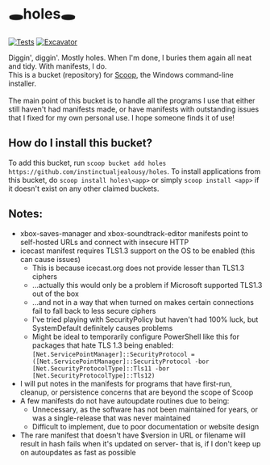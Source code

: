 # 🕳️holes🕳️
[![Tests](https://github.com/instinctualjealousy/holes/actions/workflows/ci.yml/badge.svg)](https://github.com/instinctualjealousy/holes/actions/workflows/ci.yml) [![Excavator](https://github.com/instinctualjealousy/holes/actions/workflows/excavator.yml/badge.svg)](https://github.com/instinctualjealousy/holes/actions/workflows/excavator.yml)

Diggin', diggin'. Mostly holes. When I'm done, I buries them again all neat and tidy. With manifests, I do.<br />
This is a bucket (repository) for [Scoop](https://scoop.sh), the Windows command-line installer.<br />
<br />
The main point of this bucket is to handle all the programs I use that either still haven't had manifests made, or have manifests with outstanding issues that I fixed for my own personal use. I hope someone finds it of use!

How do I install this bucket?
---------------------------------

To add this bucket, run `scoop bucket add holes https://github.com/instinctualjealousy/holes`. To install applications from this bucket, do `scoop install holes\<app>` or simply `scoop install <app>` if it doesn't exist on any other claimed buckets.

Notes:
---------------------------------

* xbox-saves-manager and xbox-soundtrack-editor manifests point to self-hosted URLs and connect with insecure HTTP
* icecast manifest requires TLS1.3 support on the OS to be enabled (this can cause issues)
   * This is because icecast.org does not provide lesser than TLS1.3 ciphers
   * ...actually this would only be a problem if Microsoft supported TLS1.3 out of the box
   * ...and not in a way that when turned on makes certain connections fail to fall back to less secure ciphers
   * I've tried playing with SecurityPolicy but haven't had 100% luck, but SystemDefault definitely causes problems
   * Might be ideal to temporarily configure PowerShell like this for packages that hate TLS 1.3 being enabled:
   `[Net.ServicePointManager]::SecurityProtocol = ([Net.ServicePointManager]::SecurityProtocol -bor [Net.SecurityProtocolType]::Tls11 -bor [Net.SecurityProtocolType]::Tls12)`
* I will put notes in the manifests for programs that have first-run, cleanup, or persistence concerns that are beyond the scope of Scoop
* A few manifests do not have autoupdate routines due to being:
   * Unnecessary, as the software has not been maintained for years, or was a single-release that was never maintained
   * Difficult to implement, due to poor documentation or website design
* The rare manifest that doesn't have $version in URL or filename will result in hash fails when it's updated on server- that is, if I don't keep up on autoupdates as fast as possible
